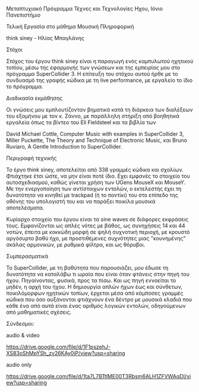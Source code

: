 Μεταπτυχιακό Πρόγραμμα Τέχνες και Τεχνολογίες Ηχου, Ιόνιο Πανεπιστήμιο

Τελική Εργασία στο μάθημα Μουσική Πληροφορική

think siney - Ηλίας Μπαγλάνης

Στόχοι

Στόχος του έργου think siney είναι η παραγωγή ενός καμπυλωτού ηχητικού τοπίου, μέσω της εφαρμογής των γνώσεων και της εμπειρίας μου στο πρόγραμμα SuperCollider 3. Η επίτευξη του στόχου αυτού ήρθε με το συνδυασμό της γραφής κώδικα με τη live performance, με εργαλείο το ίδιο το πρόγραμμα. 



Διαδικασία εκμάθησης
  
  Οι γνώσεις μου εμπλουτίζονταν βηματικά κατά τη διάρκεια των διαλέξεων του εξαμήνου με τον κ. Ζάννο, με παράλληλη στήριξη από βοηθητικά εργαλεία όπως τα βίντεο του Eli Fieldsteel και τα βιβλία των

David Michael Cottle, Computer Music with examples in SuperCollider 3,
Miller Puckette, The Theory and Technique of Electronic Music, και
Bruno Ruviaro, A Gentle Introduction to SuperCollider.

Περιγραφή τεχνικής
 
 Το έργο think siney, αποτελείται από 338 γραμμές κώδικα και σχολίων. 
Φτιάχτηκε έτσι ώστε, να μην είναι ποτέ ίδιο. Εχει εμφανές το στοιχείο του αυτοσχεδιασμού, καθώς γίνεται χρήση των UGens MouseX και MouseY. Με την ενεργοποίηση των αντίστοιχων εντολών, ο εκτελεστής έχει τη δυνατότητα να κινηθεί με trackpad (ή το ποντίκι) του στο επίπεδο της οθόνης του υπολογιστή του και να παράξει ποικίλα μουσικά αποτελέσματα.
 
 Κυρίαρχο στοιχείο του έργου είναι τα sine waves σε διάφορες εκφράσεις τους. Εμφανίζονται ως απλές νότες με βάθος, ως συνηχήσεις 14 και 44 νοτών, έπειτα με κοκκώδη μορφή σε ψηλή συχνοτική περιοχή, με κρουστό αργόσυρτο βαθύ ήχο, με προστιθέμενες συχνότητες μιας "κουνημένης" σκάλας αρμονικών, με ρυθμικά φίλτρα, και ως θόρυβοι.
  
  Συμπερασματικά
 
 Το SuperCollider, με τη βαθύτητα που παρουσιάζει, μου έδωσε τη δυνατότητα να καταλάβω τι ωραία που είναι όταν φτάνεις στην πηγή του ήχου. Πηγαίνοντας, φυσικά, προς τα πίσω. Και ως πηγή εννοείται το μηδέν, η αρχή του ήχου. Η δημιουργία απλών ήχων έως και σύνθετων, ποικιλόμορφων ηχητικών τοπίων, έρχεται μέσα από κάμποσες γραμμές κώδικα που όσο αυξάνονται φτιάχνουν ένα δέντρο με μουσικά κλαδιά που κάθε ένα από αυτά είναι ένας αριθμός λογικών εντολών, οδηγούμενων από μαθηματικές σχέσεις.


Σύνδεσμοι:

audio & video 

https://drive.google.com/file/d/1F1pszehJ-XS83oShMpYSh_zv26KAy0iP/view?usp=sharing

audio only

https://drive.google.com/file/d/1ta7L7BTtlME00T3Rbsm6ALH1ZFVWAqDI/view?usp=sharing


